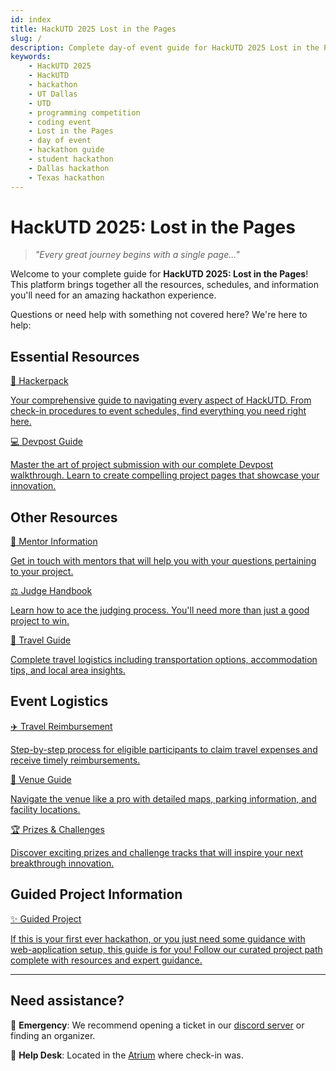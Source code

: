 ```yaml
---
id: index
title: HackUTD 2025 Lost in the Pages
slug: /
description: Complete day-of event guide for HackUTD 2025 Lost in the Pages hackathon. Find hackerpacks, submission guides, travel info, and everything you need for UT Dallas's premier coding competition.
keywords:
    - HackUTD 2025
    - HackUTD
    - hackathon
    - UT Dallas
    - UTD
    - programming competition
    - coding event
    - Lost in the Pages
    - day of event
    - hackathon guide
    - student hackathon
    - Dallas hackathon
    - Texas hackathon
---
```


# HackUTD 2025: Lost in the Pages

> _"Every great journey begins with a single page..."_

Welcome to your complete guide for **HackUTD 2025: Lost in the Pages**! This platform brings together all the resources, schedules, and information you'll need for an amazing hackathon experience.

Questions or need help with something not covered here? We're here to help:

<h2 className="section-header">Essential Resources</h2>

<div className="primary-cards">
  <a href="/dayof/general-hackerpack" className="notion-card notion-card--primary notion-card-link">
    <div className="notion-card-header">
      <span className="notion-card-emoji">🎒</span>
      Hackerpack
    </div>
    <p className="notion-card-description">
      Your comprehensive guide to navigating every aspect of HackUTD. From check-in procedures to event schedules, find everything you need right here.
    </p>
  </a>
  
  <a href="/dayof/devpost-guide" className="notion-card notion-card--primary notion-card-link">
    <div className="notion-card-header">
      <span className="notion-card-emoji">💻</span>
      Devpost Guide
    </div>
    <p className="notion-card-description">
      Master the art of project submission with our complete Devpost walkthrough. Learn to create compelling project pages that showcase your innovation.
    </p>
  </a>
</div>

<h2 className="section-header">Other Resources</h2>

<div className="custom-card-grid">
  
  <a href="/dayof/mentor-guide" className="notion-card notion-card--volunteer notion-card-link">
    <div className="notion-card-header">
      <span className="notion-card-emoji">🎯</span>
      Mentor Information
    </div>
    <p className="notion-card-description">
      Get in touch with mentors that will help you with your questions pertaining to your project.
    </p>
  </a>
  
  <a href="/dayof/judge-guide" className="notion-card notion-card--volunteer notion-card-link">
    <div className="notion-card-header">
      <span className="notion-card-emoji">⚖️</span>
      Judge Handbook
    </div>
    <p className="notion-card-description">
      Learn how to ace the judging process. You'll need more than just a good project to win.
    </p>
  </a>
  
  <a href="/dayof/travel-guide" className="notion-card notion-card--volunteer notion-card-link">
    <div className="notion-card-header">
      <span className="notion-card-emoji">🧳</span>
      Travel Guide
    </div>
    <p className="notion-card-description">
      Complete travel logistics including transportation options, accommodation tips, and local area insights.
    </p>
  </a>
</div>

<h2 className="section-header">Event Logistics</h2>

<div className="custom-card-grid">
  <a href="/dayof/travel-reimbursement" className="notion-card notion-card--travel notion-card-link">
    <div className="notion-card-header">
      <span className="notion-card-emoji">✈️</span>
      Travel Reimbursement
    </div>
    <p className="notion-card-description">
      Step-by-step process for eligible participants to claim travel expenses and receive timely reimbursements.
    </p>
  </a>
  
  <a href="/dayof/venue-parking" className="notion-card notion-card--travel notion-card-link">
    <div className="notion-card-header">
      <span className="notion-card-emoji">🏢</span>
      Venue Guide
    </div>
    <p className="notion-card-description">
      Navigate the venue like a pro with detailed maps, parking information, and facility locations.
    </p>
  </a>
  
  <a href="/dayof/prizes-challenges" className="notion-card notion-card--prizes notion-card-link">
    <div className="notion-card-header">
      <span className="notion-card-emoji">🏆</span>
      Prizes & Challenges
    </div>
    <p className="notion-card-description">
      Discover exciting prizes and challenge tracks that will inspire your next breakthrough innovation.
    </p>
  </a>
</div>
<h2 className='section-header'>Guided Project Information</h2>

<div className="custom-card-grid">
 <a href="/dayof/guided-project" className="notion-card notion-card--guide notion-card-link">
    <div className="notion-card-header">
      <span className="notion-card-emoji">✨</span>
      Guided Project
    </div>
    <p className="notion-card-description">
      If this is your first ever hackathon, or you just need some guidance with web-application setup, this guide is for you!
      Follow our curated project path complete with resources and expert guidance.
    </p>
  </a>
</div>

---

<div style={{textAlign: 'center', marginTop: '48px', padding: '12px', background: 'rgba(0,0,0,0.1)', borderRadius: '12px', border: '1px solid rgba(255,255,255,0.1)'}}>

<h2 className='section-header'>
Need assistance?
</h2>

🚨 **Emergency**: We recommend opening a ticket in our [discord server](https://discord.gg/sCJb7J98QD) or finding an organizer.

📍 **Help Desk**: Located in the [Atrium](../dayof/venue-parking.md) where check-in was.

</div>
